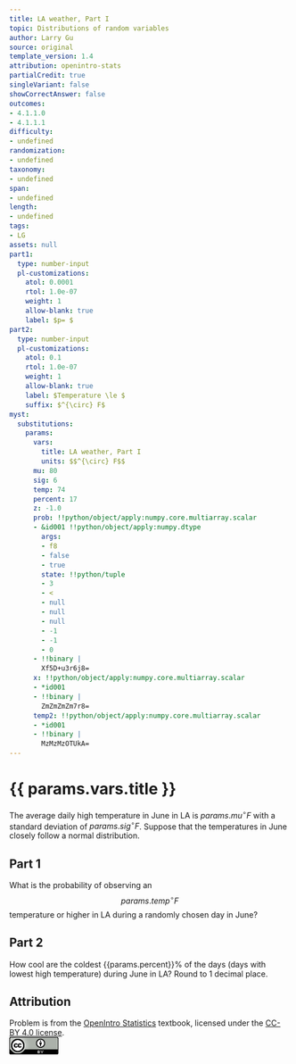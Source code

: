 ```yaml
---
title: LA weather, Part I
topic: Distributions of random variables
author: Larry Gu
source: original
template_version: 1.4
attribution: openintro-stats
partialCredit: true
singleVariant: false
showCorrectAnswer: false
outcomes:
- 4.1.1.0
- 4.1.1.1
difficulty:
- undefined
randomization:
- undefined
taxonomy:
- undefined
span:
- undefined
length:
- undefined
tags:
- LG
assets: null
part1:
  type: number-input
  pl-customizations:
    atol: 0.0001
    rtol: 1.0e-07
    weight: 1
    allow-blank: true
    label: $p= $
part2:
  type: number-input
  pl-customizations:
    atol: 0.1
    rtol: 1.0e-07
    weight: 1
    allow-blank: true
    label: $Temperature \le $
    suffix: $^{\circ} F$
myst:
  substitutions:
    params:
      vars:
        title: LA weather, Part I
        units: $$^{\circ} F$$
      mu: 80
      sig: 6
      temp: 74
      percent: 17
      z: -1.0
      prob: !!python/object/apply:numpy.core.multiarray.scalar
      - &id001 !!python/object/apply:numpy.dtype
        args:
        - f8
        - false
        - true
        state: !!python/tuple
        - 3
        - <
        - null
        - null
        - null
        - -1
        - -1
        - 0
      - !!binary |
        Xf5D+u3r6j8=
      x: !!python/object/apply:numpy.core.multiarray.scalar
      - *id001
      - !!binary |
        ZmZmZmZm7r8=
      temp2: !!python/object/apply:numpy.core.multiarray.scalar
      - *id001
      - !!binary |
        MzMzMzOTUkA=
---
```

# {{ params.vars.title }}
The average daily high temperature in June in LA is  ${{ params.mu }} ^{\circ} F$ with a standard deviation of ${{params.sig}} ^{\circ} F$. Suppose that the temperatures in June closely follow a normal distribution.

## Part 1

What is the probability of observing an $${{params.temp}} ^{\circ} F$$ temperature or higher in LA during a randomly chosen day in June?

## Part 2

How cool are the coldest {{params.percent}}%  of the days (days with lowest high temperature) during June in LA? Round to 1 decimal place.

## Attribution

Problem is from the [OpenIntro Statistics](https://openintro.org/book/os/) textbook, licensed under the [CC-BY 4.0 license](https://creativecommons.org/licenses/by/4.0/).<br>![Image representing the Creative Commons 4.0 BY license.](https://raw.githubusercontent.com/firasm/bits/master/by.png)